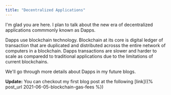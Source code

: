 ```yaml
---
title: "Decentralized Applications"
---
```


I'm glad you are here. I plan to talk about the new era of decentralized applications commmonly known as Dapps.

Dapps use blockchain technology. Blockchain at its core is digital ledger of transaction that are duplicated and distributed acrosss the entire network of computers in a blockchain. Dapps transactions are slower and harder to scale as comparedd to traditional applications due to the limitations of current blockchains.

We'll go through more details about Dapps in my future blogs.

**Update:** You can checkout my first blog post at the following [link]({% post_url 2021-06-05-blockchain-gas-fees %})
